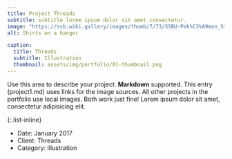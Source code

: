 ```yaml
---
title: Project Threads
subtitle: subtitle lorem ipsum dolor sit amet consectetur.
image: "https://ssb.wiki.gallery/images/thumb/7/73/SSBU-Pok%C3%A9mon_Stadium_2.png/800px-SSBU-Pok%C3%A9mon_Stadium_2.png"
alt: Shirts on a hanger

caption:
  title: Threads
  subtitle: Illustration
  thumbnail: assets/img/portfolio/01-thumbnail.png
---
```

Use this area to describe your project. **Markdown** supported. This entry (project1.md) uses links for the image sources. All other projects in the portfolio use local images. Both work just fine! Lorem ipsum dolor sit amet, consectetur adipisicing elit. 

{:.list-inline}
- Date: January 2017
- Client: Threads
- Category: Illustration

